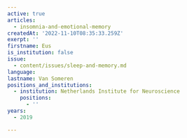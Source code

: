 ```yaml
---
active: true
articles:
  - insomnia-and-emotional-memory
createdAt: '2022-11-10T08:35:33.259Z'
exerpt: ''
firstname: Eus
is_institution: false
issue:
  - content/issues/sleep-and-memory.md
language:
lastname: Van Someren
positions_and_institutions:
  - institution: Netherlands Institute for Neuroscience
    positions:
      - ''
years:
  - 2019

---
```

